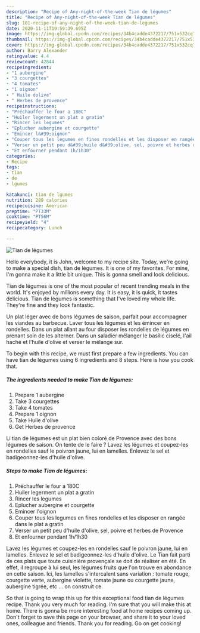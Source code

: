 ```yaml
---
description: "Recipe of Any-night-of-the-week Tian de légumes"
title: "Recipe of Any-night-of-the-week Tian de légumes"
slug: 181-recipe-of-any-night-of-the-week-tian-de-legumes
date: 2020-11-11T19:59:39.695Z
image: https://img-global.cpcdn.com/recipes/34b4cadde4372217/751x532cq70/tian-de-legumes-photo-principale-de-la-recette.jpg
thumbnail: https://img-global.cpcdn.com/recipes/34b4cadde4372217/751x532cq70/tian-de-legumes-photo-principale-de-la-recette.jpg
cover: https://img-global.cpcdn.com/recipes/34b4cadde4372217/751x532cq70/tian-de-legumes-photo-principale-de-la-recette.jpg
author: Barry Alexander
ratingvalue: 4.4
reviewcount: 42844
recipeingredient:
- "1 aubergine"
- "3 courgettes"
- "4 tomates"
- "1 oignon"
- " Huile dolive"
- " Herbes de provence"
recipeinstructions:
- "Préchauffer le four a 180C"
- "Huiler legerment un plat a gratin"
- "Rincer les legumes"
- "Eplucher aubergine et courgette"
- "Emincer l&#39;oignon"
- "Couper tous les legumes en fines rondelles et les disposer en rangée dans le plat a gratin"
- "Verser un petit peu d&#39;huile d&#39;olive, sel, poivre et herbes de Provence"
- "Et enfourner pendant 1h/1h30"
categories:
- Recipe
tags:
- tian
- de
- lgumes

katakunci: tian de lgumes 
nutrition: 289 calories
recipecuisine: American
preptime: "PT33M"
cooktime: "PT56M"
recipeyield: "4"
recipecategory: Lunch

---
```



![Tian de légumes](https://img-global.cpcdn.com/recipes/34b4cadde4372217/751x532cq70/tian-de-legumes-photo-principale-de-la-recette.jpg)

Hello everybody, it is John, welcome to my recipe site. Today, we're going to make a special dish, tian de légumes. It is one of my favorites. For mine, I'm gonna make it a little bit unique. This is gonna smell and look delicious.

Tian de légumes is one of the most popular of recent trending meals in the world. It's enjoyed by millions every day. It is easy, it is quick, it tastes delicious. Tian de légumes is something that I've loved my whole life. They're fine and they look fantastic.

Un plat léger avec de bons légumes de saison, parfait pour accompagner les viandes au barbecue. Laver tous les légumes et les émincer en rondelles. Dans un plat allant au four disposer les rondelles de légumes en prenant soin de les alterner. Dans un saladier mélanger le basilic ciselé, l&#39;ail haché et l&#39;huile d&#39;olive et verser le mélange sur.


To begin with this recipe, we must first prepare a few ingredients. You can have tian de légumes using 6 ingredients and 8 steps. Here is how you cook that.

<!--inarticleads1-->

##### The ingredients needed to make Tian de légumes:

1. Prepare 1 aubergine
1. Take 3 courgettes
1. Take 4 tomates
1. Prepare 1 oignon
1. Take  Huile d&#39;olive
1. Get  Herbes de provence


Li tian de légumes est un plat bien coloré de Provence avec des bons légumes de saison. On tente de le faire ? Lavez les légumes et coupez-les en rondelles sauf le poivron jaune, lui en lamelles. Enlevez le sel et badigeonnez-les d&#39;huile d&#39;olive. 

<!--inarticleads2-->

##### Steps to make Tian de légumes:

1. Préchauffer le four a 180C
1. Huiler legerment un plat a gratin
1. Rincer les legumes
1. Eplucher aubergine et courgette
1. Emincer l&#39;oignon
1. Couper tous les legumes en fines rondelles et les disposer en rangée dans le plat a gratin
1. Verser un petit peu d&#39;huile d&#39;olive, sel, poivre et herbes de Provence
1. Et enfourner pendant 1h/1h30


Lavez les légumes et coupez-les en rondelles sauf le poivron jaune, lui en lamelles. Enlevez le sel et badigeonnez-les d&#39;huile d&#39;olive. Le Tian fait parti de ces plats que toute cuisinière provençale se doit de réaliser en été. En effet, il regroupe à lui seul, les légumes fruits que l&#39;on trouve en abondance en cette saison. Ici, les lamelles s&#39;intercalent sans variation : tomate rouge, courgette verte, aubergine violette, tomate jaune ou courgette jaune, aubergine tigrée, etc … on construit ce. 

So that is going to wrap this up for this exceptional food tian de légumes recipe. Thank you very much for reading. I'm sure that you will make this at home. There is gonna be more interesting food at home recipes coming up. Don't forget to save this page on your browser, and share it to your loved ones, colleague and friends. Thank you for reading. Go on get cooking!
